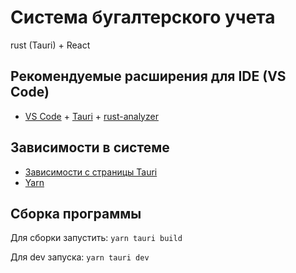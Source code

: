 # Система бугалтерского учета

rust (Tauri) + React

## Рекомендуемые расширения для IDE (VS Code)

- [VS Code](https://code.visualstudio.com/) + [Tauri](https://marketplace.visualstudio.com/items?itemName=tauri-apps.tauri-vscode) + [rust-analyzer](https://marketplace.visualstudio.com/items?itemName=rust-lang.rust-analyzer)

## Зависимости в системе

- [Зависимости с страницы Tauri](https://tauri.app/start/prerequisites/)
- [Yarn](https://classic.yarnpkg.com/lang/en/docs/install/)

## Сборка программы

Для сборки запустить: `yarn tauri build`

Для dev запуска: `yarn tauri dev`

